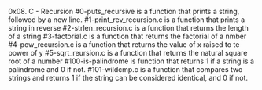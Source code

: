 0x08. C - Recursion
#0-puts_recursive is a function that prints a string, followed by a new line.
#1-print_rev_recursion.c is a function that prints a string in reverse
#2-strlen_recursion.c is a function that returns the length of a string
#3-factorial.c is a function that returns the factorial of a nmber
#4-pow_recursion.c is a function that returns the value of x raised to te power of y
#5-sqrt_reursion.c is a function that returns the natural square root of a number
#100-is-palindrome is  function that returns 1 if a string is a palindrome and 0 if not.
#101-wildcmp.c is a function that compares two strings and returns 1 if the string can be considered identical, and 0 if not.

